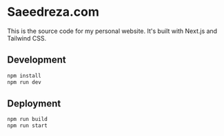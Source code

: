 # Saeedreza.com

This is the source code for my personal website. It's built with Next.js and Tailwind CSS.

## Development

```bash
npm install
npm run dev
```

## Deployment

```bash
npm run build
npm run start
```
